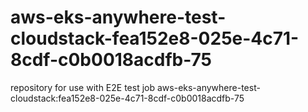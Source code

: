 # aws-eks-anywhere-test-cloudstack-fea152e8-025e-4c71-8cdf-c0b0018acdfb-75
repository for use with E2E test job aws-eks-anywhere-test-cloudstack:fea152e8-025e-4c71-8cdf-c0b0018acdfb-75
